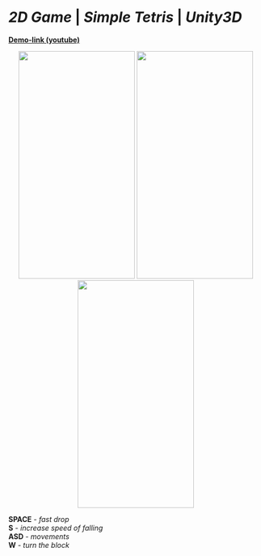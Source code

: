 # *2D Game* | *Simple Tetris* | *Unity3D*

**[Demo-link (youtube)](https://www.youtube.com/watch?v=b1PfUBn85bQ)**
<p align="center">
  <img width="230" height="450" src="https://user-images.githubusercontent.com/17459523/210509415-d4662530-df49-40b8-958f-88d41941653a.png">
  
  <img width="230" height="450" src="https://user-images.githubusercontent.com/17459523/210509328-4f3a7c0d-4cef-4635-8fa9-9558bb3ab7a7.png">
  
  <img width="230" height="450" src="https://user-images.githubusercontent.com/17459523/210509472-b627d92c-c1b8-4c7d-a12c-023d31949795.png">
  
</p>

**SPACE** - *fast drop*  </br>
**S** - *increase speed of falling*  </br>
**ASD** - *movements*  </br>
**W** - *turn the block*  </br>
